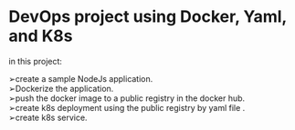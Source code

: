 <h1>DevOps project using Docker, Yaml, and K8s</h1>
  
in this project:

➢create a sample NodeJs application.<br>
➢Dockerize the application.<br>
➢push the docker image to a public registry in the docker hub.<br>
➢create k8s deployment using the public registry by yaml file .<br>
➢create k8s service.

